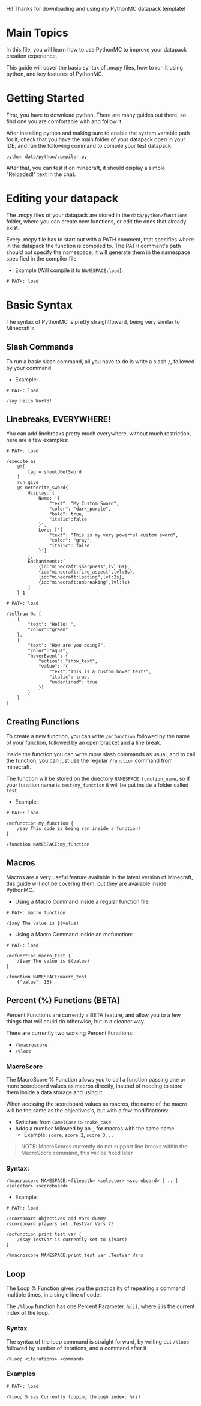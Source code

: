 Hi! Thanks for downloading and using my PythonMC datapack template!

# Main Topics

In this file, you will learn how to use PythonMC to improve your datapack creation experience.

This guide will cover the basic syntax of .mcpy files, how to run it using python, and key features of PythonMC.

# Getting Started

First, you have to download python. There are many guides out there, so find one you are comfortable with and follow it.

After installing python and making sure to enable the system variable path for it, check that you have the main folder of your datapack open in your IDE, and run the following command to compile your test datapack:

```bs
python data/python/compiler.py
```

After that, you can test it on minecraft, it should display a simple "Reloaded!" text in the chat.

# Editing your datapack

The .mcpy files of your datapack are stored in the `data/python/functions` folder, where you can create new functions, or edit the ones that already exist.

Every .mcpy file has to start out with a PATH comment, that specifies where in the datapack the function is compiled to. The PATH comment's path should not specify the namespace, it will generate them in the namespace specified in the compiler file.

* Example (Will compile it to `NAMESPACE:load`):
```
# PATH: load
```

# Basic Syntax

The syntax of PythonMC is pretty straightfoward, being very similar to Minecraft's.

## Slash Commands

To run a basic slash command, all you have to do is write a slash `/`, followed by your command

* Example:
```mcpy
# PATH: load

/say Hello World!
```

## Linebreaks, EVERYWHERE!

You can add linebreaks pretty much everywhere, without much restriction, here are a few examples:

```
# PATH: load

/execute as 
    @a[
        tag = shouldGetSword
    ] 
    run give 
    @s netherite_sword{
        display: {
            Name: '{
                "text": "My Custom Sword",
                "color": "dark_purple",
                "bold": true,
                "italic":false
            }',
            Lore: ['{
                "text": "This is my very powerful custom sword",
                "color": "gray",
                "italic": false
            }']
        },
        Enchantments:[
            {id:"minecraft:sharpness",lvl:6s},
            {id:"minecraft:fire_aspect",lvl:5s},
            {id:"minecraft:looting",lvl:2s},
            {id:"minecraft:unbreaking",lvl:4s}
        ]
    } 1
```

```
# PATH: load

/tellraw @a [
    {
        "text": "Hello! ",
        "color":"green"
    },
    {
        "text": "How are you doing?",
        "color":"aqua",
        "hoverEvent": {
            "action": "show_text",
            "value": [{
                "text":"This is a custom hover text!",
                "italic": true,
                "underlined": true
            }]
        }
    }
]
```

## Creating Functions

To create a new function, you can write `/mcfunction` followed by the name of your function, followed by an open bracket and a line break.

Inside the function you can write more slash commands as usual, and to call the function, you can just use the regular `/function` command from minecraft.

The function will be stored on the directory `NAMESPACE:function_name`, so if your function name is `test/my_function` it will be put inside a folder called `test`

* Example:
```mcpy
# PATH: load

/mcfunction my_function {
    /say This code is being ran inside a function!
}

/function NAMESPACE:my_function
```

## Macros

Macros are a very useful feature available in the latest version of Minecraft, this guide will not be covering them, but they are available inside PythonMC.

* Using a Macro Command inside a regular function file:
```
# PATH: macro_function

/$say The value is $(value)
```

* Using a Macro Command inside an mcfunction:
```
# PATH: load

/mcfunction macro_test {
    /$say The value is $(value)
}

/function NAMESPACE:macro_test 
    {"value": 15}
```

## Percent (%) Functions (BETA)

Percent Functions are currently a BETA feature, and allow you to a few things that will could do otherwise, but in a cleaner way.

There are currently two working Percent Functions:

* `/%macroscore`
* `/%loop`

### MacroScore

The MacroScore % Function allows you to call a function passing one or more scoreboard values as macros directly, instead of needing to store them inside a data storage and using it.

When acessing the scoreboard values as macros, the name of the macro will be the same as the objectives's, but with a few modifications:

* Switches from `CamelCase` to `snake_case`
* Adds a number followed by an `_` for macros with the same name
    * Example: `score`, `score_2`, `score_3`, `..`

> NOTE: MacroScores currently do not support line breaks within the MacroScore command, this will be fixed later

### Syntax:
```
/%macroscore NAMESPACE:<filepath> <selector> <scoreboard> | .. | <selector> <scoreboard>
```

* Example:

```
# PATH: load

/scoreboard objectives add Vars dummy
/scoreboard players set .TestVar Vars 73

/mcfunction print_test_var {
    /$say TestVar is currently set to $(vars)
}

/%macroscore NAMESPACE:print_test_var .TestVar Vars
```

## Loop

The Loop % Function gives you the practicality of repeating a command multiple times, in a single line of code.

The `/%loop` function has one Percent Parameter: `%(i)`, where `i` is the current index of the loop.

### Syntax

The syntax of the loop command is straight forward, by writing out `/%loop` followed by number of iterations, and a command after it

```
/%loop <iterations> <command>
```

### Examples
```
# PATH: load

/%loop 5 say Currently looping through index: %(i)
```
